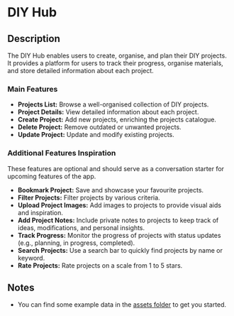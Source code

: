 # DIY Hub

## Description

The DIY Hub enables users to create, organise, and plan their DIY projects. It provides a platform for users to track their progress, organise materials, and store detailed information about each project.

### Main Features

- **Projects List:** Browse a well-organised collection of DIY projects.
- **Project Details:** View detailed information about each project.
- **Create Project:** Add new projects, enriching the projects catalogue.
- **Delete Project:** Remove outdated or unwanted projects.
- **Update Project:** Update and modify existing projects.

### Additional Features Inspiration

These features are optional and should serve as a conversation starter for upcoming features of the app.

- **Bookmark Project:** Save and showcase your favourite projects.
- **Filter Projects:** Filter projects by various criteria.
- **Upload Project Images:** Add images to projects to provide visual aids and inspiration.
- **Add Project Notes:** Include private notes to projects to keep track of ideas, modifications, and personal insights.
- **Track Progress:** Monitor the progress of projects with status updates (e.g., planning, in progress, completed).
- **Search Projects:** Use a search bar to quickly find projects by name or keyword.
- **Rate Projects:** Rate projects on a scale from 1 to 5 stars.

## Notes

- You can find some example data in the [assets folder](./assets/) to get you started.
